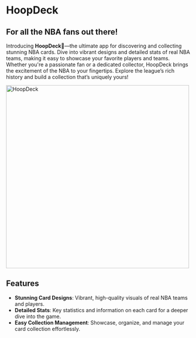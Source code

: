 # HoopDeck

## For all the NBA fans out there!

Introducing **HoopDeck**🏀—the ultimate app for discovering and collecting stunning NBA cards. Dive into vibrant designs and detailed stats of real NBA teams, making it easy to showcase your favorite players and teams. Whether you're a passionate fan or a dedicated collector, HoopDeck brings the excitement of the NBA to your fingertips. Explore the league’s rich history and build a collection that’s uniquely yours!

<img src="./assets/NBA-PNGs/99dccd22-4057-4eaf-b6d5-d5d2c6d202a0_0.jpeg" alt="HoopDeck" width="500px" />

## Features

- **Stunning Card Designs**: Vibrant, high-quality visuals of real NBA teams and players.
- **Detailed Stats**: Key statistics and information on each card for a deeper dive into the game.
- **Easy Collection Management**: Showcase, organize, and manage your card collection effortlessly.
